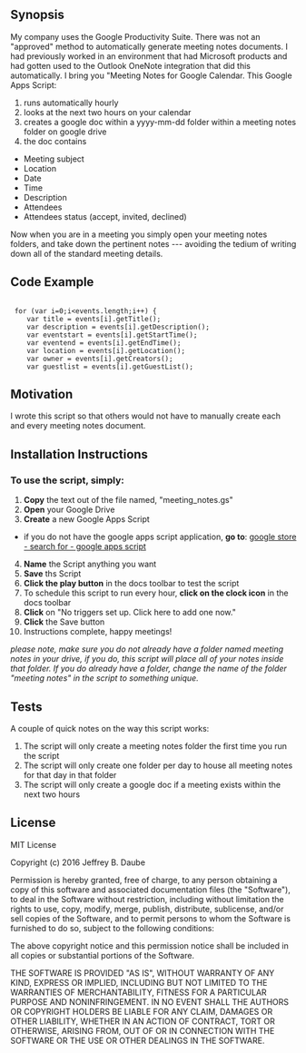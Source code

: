 ## Synopsis

My company uses the Google Productivity Suite.  There was not an "approved" method to automatically generate meeting notes documents.  I had previously worked in an environment that had Microsoft products and had gotten used to the Outlook OneNote integration that did this automatically.  I bring you "Meeting Notes for Google Calendar.  This Google Apps Script:

1. runs automatically hourly
2. looks at the next two hours on your calendar
3. creates a google doc within a yyyy-mm-dd folder within a meeting notes folder on google drive
4. the doc contains
  - Meeting subject
  - Location
  - Date
  - Time
  - Description
  - Attendees
  - Attendees status (accept, invited, declined)

Now when you are in a meeting you simply open your meeting notes folders, and take down the pertinent notes --- avoiding the tedium of writing down all of the standard meeting details.

## Code Example

```

 for (var i=0;i<events.length;i++) {
    var title = events[i].getTitle();
    var description = events[i].getDescription();
    var eventstart = events[i].getStartTime();
    var eventend = events[i].getEndTime();
    var location = events[i].getLocation();
    var owner = events[i].getCreators();
    var guestlist = events[i].getGuestList();

```

## Motivation

I wrote this script so that others would not have to manually create each and every meeting notes document.

## Installation Instructions

### To use the script, simply:

1. **Copy** the text out of the file named, "meeting_notes.gs"
2. **Open** your Google Drive
3. **Create** a new Google Apps Script
  - if you do not have the google apps script application, **go to**:  [google store - search for - google apps script](https://chrome.google.com/webstore/search/google%20apps%20script)
4. **Name** the Script anything you want
5. **Save** ths Script
6. **Click the play button** in the docs toolbar to test the script
7. To schedule this script to run every hour, **click on the clock icon** in the docs toolbar
8. **Click** on "No triggers set up. Click here to add one now."
9. **Click** the Save button
10. Instructions complete, happy meetings!

_please note, make sure you do not already have a folder named meeting notes in your drive, if you do, this script will place all of your notes inside that folder.  If you do already have a folder, change the name of the folder "meeting notes" in the script to something unique._

## Tests

A couple of quick notes on the way this script works:

1. The script will only create a meeting notes folder the first time you run the script
2. The script will only create one folder per day to house all meeting notes for that day in that folder
3. The script will only create a google doc if a meeting exists within the next two hours

## License

MIT License

Copyright (c) 2016 Jeffrey B. Daube

Permission is hereby granted, free of charge, to any person obtaining a copy
of this software and associated documentation files (the "Software"), to deal
in the Software without restriction, including without limitation the rights
to use, copy, modify, merge, publish, distribute, sublicense, and/or sell
copies of the Software, and to permit persons to whom the Software is
furnished to do so, subject to the following conditions:

The above copyright notice and this permission notice shall be included in all
copies or substantial portions of the Software.

THE SOFTWARE IS PROVIDED "AS IS", WITHOUT WARRANTY OF ANY KIND, EXPRESS OR
IMPLIED, INCLUDING BUT NOT LIMITED TO THE WARRANTIES OF MERCHANTABILITY,
FITNESS FOR A PARTICULAR PURPOSE AND NONINFRINGEMENT. IN NO EVENT SHALL THE
AUTHORS OR COPYRIGHT HOLDERS BE LIABLE FOR ANY CLAIM, DAMAGES OR OTHER
LIABILITY, WHETHER IN AN ACTION OF CONTRACT, TORT OR OTHERWISE, ARISING FROM,
OUT OF OR IN CONNECTION WITH THE SOFTWARE OR THE USE OR OTHER DEALINGS IN THE
SOFTWARE.
